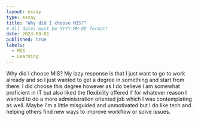 ```yaml
---
layout: essay
type: essay
title: "Why did I choose MIS?"
# All dates must be YYYY-MM-DD format!
date: 2023-09-01
published: true
labels:
  - MIS
  - Learning
---
```


Why did I choose MIS? My lazy response is that I just want to go to work already and so I just wanted to get a degree in something and start from there. I did choose this degree however as I do believe I am somewhat proficient in IT but also liked the flexibility offered if for whatever reason I wanted to do a more administration oriented job which I was contemplating as well. Maybe I'm a little misguided and unmotivated but I do like tech and helping others find new ways to improve workflow or solve issues. 
